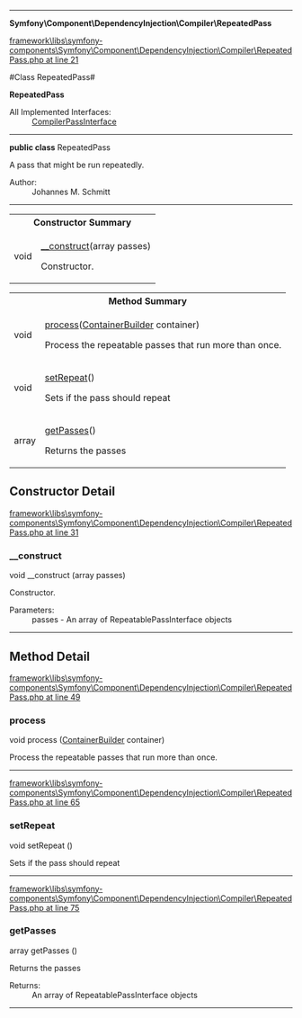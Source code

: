 

- - -

**Symfony\Component\DependencyInjection\Compiler\RepeatedPass**


<a href="https://github.com/JeyDotC/Hirudo/blob/master/framework/libs/symfony-components/Symfony/Component/DependencyInjection/Compiler/RepeatedPass.php#L21" target='_blank'>framework\libs\symfony-components\Symfony\Component\DependencyInjection\Compiler\RepeatedPass.php at line 21</a>

#Class RepeatedPass#

**RepeatedPass**


<dl>
<dt>All Implemented Interfaces:</dt>
<dd><a href="https://github.com/JeyDotC/Hirudo-docs/blob/master/Symfony/Component/DependencyInjection/Compiler/CompilerPassInterface.md">CompilerPassInterface</a> </dd>
</dl>



- - -

<p><strong>public  class</strong> <span>RepeatedPass</span></p>

<div class="comment" id="overview_description"><p>A pass that might be run repeatedly.</p></div>

<dl>
<dt>Author:</dt>
<dd>Johannes M. Schmitt <schmittjoh@gmail.com></dd>
</dl>


- - -

<table id="summary_constructor">
<tr><th colspan="2">Constructor Summary</th></tr>
<tr>
<td><span class='k'></span> <span class='nx'>void</span></td>
<td class="description"><p class="name"><a href="#__construct">__construct</a>(array passes)</p><p class="description">Constructor.</p></td>
</tr>
</table>

<table id="summary_method">
<tr><th colspan="2">Method Summary</th></tr>
<tr>
<td><span class='k'></span> <span class='nx'>void</span></td>
<td class="description"><p class="name"><a href="#process">process</a>(<a href="https://github.com/JeyDotC/Hirudo/blob/master/symfony/component/dependencyinjection/ContainerBuilder.md">ContainerBuilder</a> container)</p><p class="description">Process the repeatable passes that run more than once.</p></td>
</tr>
<tr>
<td><span class='k'></span> <span class='nx'>void</span></td>
<td class="description"><p class="name"><a href="#setrepeat">setRepeat</a>()</p><p class="description">Sets if the pass should repeat</p></td>
</tr>
<tr>
<td><span class='k'></span> <span class='nx'>array</span></td>
<td class="description"><p class="name"><a href="#getpasses">getPasses</a>()</p><p class="description">Returns the passes</p></td>
</tr>
</table>

<h2 id="detail_method">Constructor Detail</h2>

<a href="https://github.com/JeyDotC/Hirudo/blob/master/framework/libs/symfony-components/Symfony/Component/DependencyInjection/Compiler/RepeatedPass.php#L31" target='_blank'>framework\libs\symfony-components\Symfony\Component\DependencyInjection\Compiler\RepeatedPass.php at line 31</a>

<h3 id="__construct">__construct</h3>
<span class='k'></span> <span class='nx'>void</span> <span class='nf'>__construct</span> (array passes)

<div class="details">
<p>Constructor.</p><dl>
<dt>Parameters:</dt>
<dd>passes - An array of RepeatablePassInterface objects</dd>
</dl>

</div>

- - -

<h2 id="detail_method">Method Detail</h2>

<a href="https://github.com/JeyDotC/Hirudo/blob/master/framework/libs/symfony-components/Symfony/Component/DependencyInjection/Compiler/RepeatedPass.php#L49" target='_blank'>framework\libs\symfony-components\Symfony\Component\DependencyInjection\Compiler\RepeatedPass.php at line 49</a>

<h3 id="process()">process</h3>
<span class='k'></span> <span class='nx'>void</span> <span class='nf'>process</span> (<a href="https://github.com/JeyDotC/Hirudo/blob/master/symfony/component/dependencyinjection/ContainerBuilder.md">ContainerBuilder</a> container)

<div class="details">
<p>Process the repeatable passes that run more than once.</p>
</div>

- - -


<a href="https://github.com/JeyDotC/Hirudo/blob/master/framework/libs/symfony-components/Symfony/Component/DependencyInjection/Compiler/RepeatedPass.php#L65" target='_blank'>framework\libs\symfony-components\Symfony\Component\DependencyInjection\Compiler\RepeatedPass.php at line 65</a>

<h3 id="setRepeat()">setRepeat</h3>
<span class='k'></span> <span class='nx'>void</span> <span class='nf'>setRepeat</span> ()

<div class="details">
<p>Sets if the pass should repeat</p>
</div>

- - -


<a href="https://github.com/JeyDotC/Hirudo/blob/master/framework/libs/symfony-components/Symfony/Component/DependencyInjection/Compiler/RepeatedPass.php#L75" target='_blank'>framework\libs\symfony-components\Symfony\Component\DependencyInjection\Compiler\RepeatedPass.php at line 75</a>

<h3 id="getPasses()">getPasses</h3>
<span class='k'></span> <span class='nx'>array</span> <span class='nf'>getPasses</span> ()

<div class="details">
<p>Returns the passes</p><dl>
<dt>Returns:</dt>
<dd>An array of RepeatablePassInterface objects</dd>
</dl>

</div>

- - -

